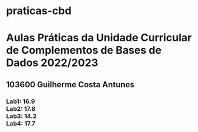 # praticas-cbd
<h1>Aulas Práticas da Unidade Curricular de Complementos de Bases de Dados 2022/2023</h1>
<h2>103600 Guilherme Costa Antunes</h2>
<h3>Lab1: 16.9<br>
Lab2: 17.8<br>
Lab3: 14.2<br>
Lab4: 17.7
</h3>
